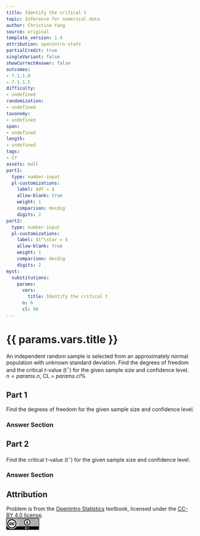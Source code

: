 ```yaml
---
title: Identify the critical t
topic: Inference for numerical data
author: Christina Yang
source: original
template_version: 1.4
attribution: openintro-stats
partialCredit: true
singleVariant: false
showCorrectAnswer: false
outcomes:
- 7.1.1.0
- 7.1.1.5
difficulty:
- undefined
randomization:
- undefined
taxonomy:
- undefined
span:
- undefined
length:
- undefined
tags:
- CY
assets: null
part1:
  type: number-input
  pl-customizations:
    label: $df = $
    allow-blank: true
    weight: 1
    comparison: decdig
    digits: 2
part2:
  type: number-input
  pl-customizations:
    label: $t^\star = $
    allow-blank: true
    weight: 1
    comparison: decdig
    digits: 2
myst:
  substitutions:
    params:
      vars:
        title: Identify the critical t
      n: 6
      cl: 98
---
```

# {{ params.vars.title }}
An independent random sample is selected from an approximately normal population with unknown standard deviation. Find the degrees of freedom and the critical $t$-value (t$^\star$) for the given sample size and confidence level.
$n = {{ params.n }}$, CL = ${{ params.cl }}$%

## Part 1

Find the degrees of freedom for the given sample size and confidence level.

### Answer Section

## Part 2

Find  the critical $t$-value (t$^\star$) for the given sample size and confidence level.

### Answer Section

## Attribution

Problem is from the [OpenIntro Statistics](https://openintro.org/book/os/) textbook, licensed under the [CC-BY 4.0 license](https://creativecommons.org/licenses/by/4.0/).<br>![Image representing the Creative Commons 4.0 BY license.](https://raw.githubusercontent.com/firasm/bits/master/by.png)